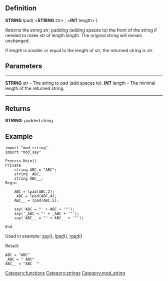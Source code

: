 Definition
----------

**STRING** lpad( &lt;**STRING** str&gt; , &lt;**INT** length&gt; )

Returns the string *str*, padding (adding spaces to) the front of the
string if needed to make *str* of length *length*. The original string
will remain unchanged.

If *length* is smaller or equal to the length of *str*, the returned
string is *str*.

Parameters
----------

  ---------------- ----------------------------------------------
  **STRING** str   - The string to pad (add spaces to).
  **INT** length   - The minimal length of the returned string.
  ---------------- ----------------------------------------------

Returns
-------

**STRING**: padded string

Example
-------

    import "mod_string"
    import "mod_say"

    Process Main()
    Private
        string ABC = "ABC";
        string _ABC;
        string ABC__;
    Begin

        ABC = lpad(ABC,2);
        _ABC = lpad(ABC,4);
        ABC__ = rpad(ABC,5);
        
        say('ABC = "' + ABC + '"');
        say('_ABC = "' + _ABC + '"');
        say('ABC__ = "' + ABC__ + '"');

    End

Used in example: [say](say "wikilink")(), [lpad](lpad "wikilink")(),
[rpad](rpad "wikilink")()

Result:

    ABC = "ABC"
    _ABC = " ABC"
    ABC__ = "ABC  "

<Category:functions> <Category:strings> <Category:mod_string>
